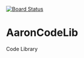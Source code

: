 [![Board Status](https://dev.azure.com/aaronfelkai/eebea2aa-b5d4-4fdd-a3f8-02c5df56ae46/2b8a69ec-954b-423a-b1bd-9d077e86deb1/_apis/work/boardbadge/7c76c6f4-471e-4788-bd8a-135494b162d4)](https://dev.azure.com/aaronfelkai/eebea2aa-b5d4-4fdd-a3f8-02c5df56ae46/_boards/board/t/2b8a69ec-954b-423a-b1bd-9d077e86deb1/Microsoft.RequirementCategory)
# AaronCodeLib
Code Library

